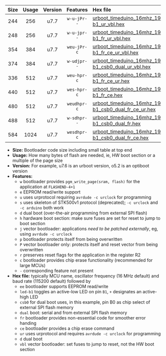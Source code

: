 |Size|Usage|Version|Features|Hex file|
|:-:|:-:|:-:|:-:|:--|
|244|256|u7.7|`w-u-jPr--`|[urboot_timeduino_16mhz_19200bps_led-b1_ur_vbl.hex](https://raw.githubusercontent.com/stefanrueger/urboot.hex/main/boards/timeduino/fcpu_16mhz/19200_bps/urboot_timeduino_16mhz_19200bps_led-b1_ur_vbl.hex)|
|248|256|u7.7|`w-u-jpr--`|[urboot_timeduino_16mhz_19200bps_led-b1_fr_ur_vbl.hex](https://raw.githubusercontent.com/stefanrueger/urboot.hex/main/boards/timeduino/fcpu_16mhz/19200_bps/urboot_timeduino_16mhz_19200bps_led-b1_fr_ur_vbl.hex)|
|354|384|u7.7|`weu-jPr-c`|[urboot_timeduino_16mhz_19200bps_ee_led-b1_fr_ce_ur_vbl.hex](https://raw.githubusercontent.com/stefanrueger/urboot.hex/main/boards/timeduino/fcpu_16mhz/19200_bps/urboot_timeduino_16mhz_19200bps_ee_led-b1_fr_ce_ur_vbl.hex)|
|374|384|u7.7|`w-udjpr--`|[urboot_timeduino_16mhz_19200bps_led-b1_csb0_dual_ur_vbl.hex](https://raw.githubusercontent.com/stefanrueger/urboot.hex/main/boards/timeduino/fcpu_16mhz/19200_bps/urboot_timeduino_16mhz_19200bps_led-b1_csb0_dual_ur_vbl.hex)|
|336|512|u7.7|`weu-hpr-c`|[urboot_timeduino_16mhz_19200bps_ee_led-b1_fr_ce_ur.hex](https://raw.githubusercontent.com/stefanrueger/urboot.hex/main/boards/timeduino/fcpu_16mhz/19200_bps/urboot_timeduino_16mhz_19200bps_ee_led-b1_fr_ce_ur.hex)|
|440|512|u7.7|`wes-hpr-c`|[urboot_timeduino_16mhz_19200bps_ee_led-b1_fr_ce.hex](https://raw.githubusercontent.com/stefanrueger/urboot.hex/main/boards/timeduino/fcpu_16mhz/19200_bps/urboot_timeduino_16mhz_19200bps_ee_led-b1_fr_ce.hex)|
|480|512|u7.7|`weudhpr-c`|[urboot_timeduino_16mhz_19200bps_ee_led-b1_csb0_dual_fr_ce_ur.hex](https://raw.githubusercontent.com/stefanrueger/urboot.hex/main/boards/timeduino/fcpu_16mhz/19200_bps/urboot_timeduino_16mhz_19200bps_ee_led-b1_csb0_dual_fr_ce_ur.hex)|
|488|512|u7.7|`w-sdhpr--`|[urboot_timeduino_16mhz_19200bps_led-b1_csb0_dual_fr.hex](https://raw.githubusercontent.com/stefanrueger/urboot.hex/main/boards/timeduino/fcpu_16mhz/19200_bps/urboot_timeduino_16mhz_19200bps_led-b1_csb0_dual_fr.hex)|
|584|1024|u7.7|`wesdhpr-c`|[urboot_timeduino_16mhz_19200bps_ee_led-b1_csb0_dual_fr_ce.hex](https://raw.githubusercontent.com/stefanrueger/urboot.hex/main/boards/timeduino/fcpu_16mhz/19200_bps/urboot_timeduino_16mhz_19200bps_ee_led-b1_csb0_dual_fr_ce.hex)|

- **Size:** Bootloader code size including small table at top end
- **Usage:** How many bytes of flash are needed, ie, HW boot section or a multiple of the page size
- **Version:** For example, u7.6 is an urboot version, o5.2 is an optiboot version
- **Features:**
  + `w` bootloader provides `pgm_write_page(sram, flash)` for the application at `FLASHEND-4+1`
  + `e` EEPROM read/write support
  + `u` uses urprotocol requiring `avrdude -c urclock` for programming
  + `s` uses skeleton of STK500v1 protocol (deprecated); `-c urclock` and `-c arduino` both work
  + `d` dual boot (over-the-air programming from external SPI flash)
  + `h` hardware boot section: make sure fuses are set for reset to jump to boot section
  + `j` vector bootloader: applications *need to be patched externally*, eg, using `avrdude -c urclock`
  + `p` bootloader protects itself from being overwritten
  + `P` vector bootloader only: protects itself and reset vector from being overwritten
  + `r` preserves reset flags for the application in the register R2
  + `c` bootloader provides chip erase functionality (recommended for large MCUs)
  + `-` corresponding feature not present
- **Hex file:** typically MCU name, oscillator frequency (16 MHz default) and baud rate (115200 default) followed by
  + `ee` bootloader supports EEPROM read/write
  + `led-b1` toggles an active-low LED on pin `B1`, `+` designates an active-high LED
  + `csb0` for dual boot uses, in this example, pin B0 as chip select of external SPI flash memory
  + `dual` boot: serial and from external SPI flash memory
  + `fr` bootloader provides non-essential code for smoother error handing
  + `ce` bootloader provides a chip erase command
  + `ur` uses urprotocol and requires `avrdude -c urclock` for programming
  + `d` dual boot
  + `vbl` vector bootloader: set fuses to jump to reset, not the HW boot section
